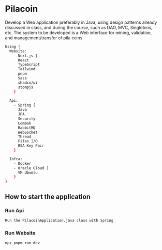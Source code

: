 # Pilacoin
Develop a Web application preferably in Java, using design patterns already discussed in class, and during the course, such as DAO, MVC, Singletons, etc. The system to be developed is a Web interface for mining, validation, and management/transfer of pila coins.

```bash
Using {
  Website:
    - Next.js {
      React
      TypeScript
      Tailwind
      pnpm
      Sass
      shadcn/ui
      stompjs
    }
  
  Api:
    - Spring {
      Java
      JPA
      Security
      Lombok
      RabbitMQ
      WebSocket
      Thread
      Files I/O
      RSA Key Pair
    }

  Infra:
    - Docker
    - Oracle Cloud {
      VM Ubuntu
    }
}
```

## How to start the application

### Run Api
```bash
Run the PilacoinApplication.java class with Spring

```

### Run Website
```bash
npx pnpm run dev

```
